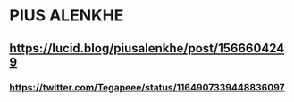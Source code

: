 # PIUS ALENKHE
## https://lucid.blog/piusalenkhe/post/1566604249
### https://twitter.com/Tegapeee/status/1164907339448836097
